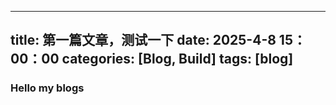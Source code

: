  ---
 title: 第一篇文章，测试一下
 date: 2025-4-8 15：00：00
 categories: [Blog, Build]
 tags: [blog]
 ---
### Hello my blogs
